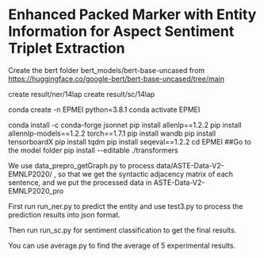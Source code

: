 # Enhanced Packed Marker with Entity Information for Aspect Sentiment Triplet Extraction

Create the bert folder bert_models/bert-base-uncased  from https://huggingface.co/google-bert/bert-base-uncased/tree/main

create result/ner/14lap
create result/sc/14lap

conda create -n EPMEI python=3.8.1
conda activate EPMEI

conda install -c conda-forge jsonnet
pip install allenlp==1.2.2
pip install allennlp-models==1.2.2
torch==1.7.1
pip install wandb
pip install tensorboardX 
pip install tqdm
pip install seqeval==1.2.2
cd EPMEI ##Go to the model folder
pip install --editable ./transformers

We use data_prepro_getGraph.py to process data/ASTE-Data-V2-EMNLP2020/ , so that we get the syntactic adjacency matrix of each sentence, and we put the processed data in ASTE-Data-V2-EMNLP2020_pro

First run run_ner.py to predict the entity and use test3.py to process the prediction results into json format.

Then run run_sc.py for sentiment classification to get the final results.

You can use average.py to find the average of 5 experimental results.
